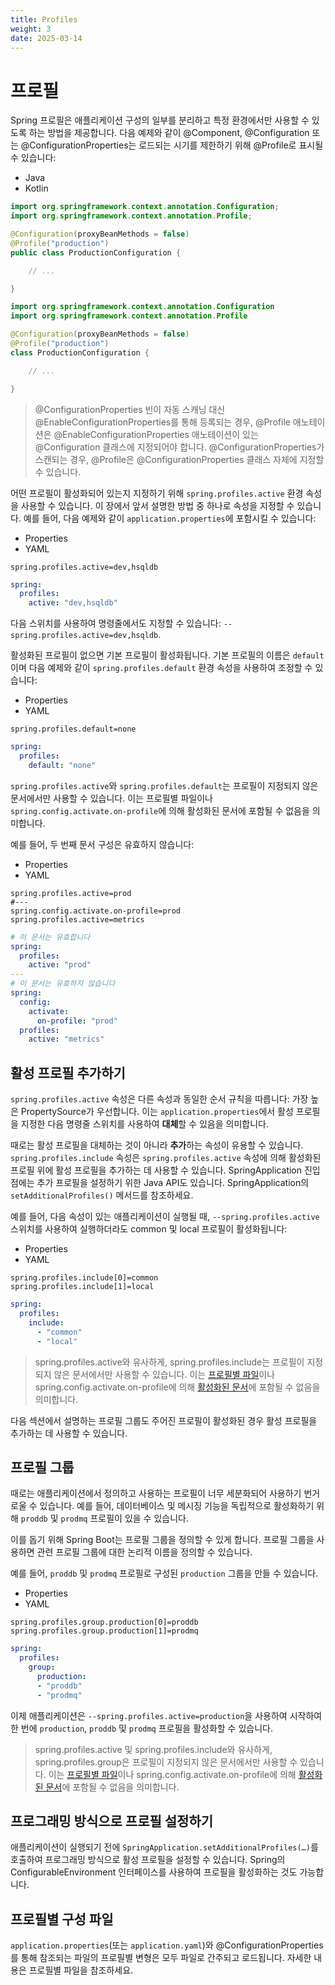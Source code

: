 ```yaml
---
title: Profiles
weight: 3
date: 2025-03-14
---
```


# 프로필

Spring 프로필은 애플리케이션 구성의 일부를 분리하고 특정 환경에서만 사용할 수 있도록 하는 방법을 제공합니다. 다음 예제와 같이 @Component, @Configuration 또는 @ConfigurationProperties는 로드되는 시기를 제한하기 위해 @Profile로 표시될 수 있습니다:

* Java
* Kotlin

```java
import org.springframework.context.annotation.Configuration;
import org.springframework.context.annotation.Profile;

@Configuration(proxyBeanMethods = false)
@Profile("production")
public class ProductionConfiguration {

	// ...

}
```

```kotlin
import org.springframework.context.annotation.Configuration
import org.springframework.context.annotation.Profile

@Configuration(proxyBeanMethods = false)
@Profile("production")
class ProductionConfiguration {

	// ...

}
```

> @ConfigurationProperties 빈이 자동 스캐닝 대신 @EnableConfigurationProperties를 통해 등록되는 경우, @Profile 애노테이션은 @EnableConfigurationProperties 애노테이션이 있는 @Configuration 클래스에 지정되어야 합니다. @ConfigurationProperties가 스캔되는 경우, @Profile은 @ConfigurationProperties 클래스 자체에 지정할 수 있습니다.

어떤 프로필이 활성화되어 있는지 지정하기 위해 `spring.profiles.active` 환경 속성을 사용할 수 있습니다. 이 장에서 앞서 설명한 방법 중 하나로 속성을 지정할 수 있습니다. 예를 들어, 다음 예제와 같이 `application.properties`에 포함시킬 수 있습니다:

* Properties
* YAML

```properties
spring.profiles.active=dev,hsqldb
```

```yaml
spring:
  profiles:
    active: "dev,hsqldb"
```

다음 스위치를 사용하여 명령줄에서도 지정할 수 있습니다: `--spring.profiles.active=dev,hsqldb`.

활성화된 프로필이 없으면 기본 프로필이 활성화됩니다. 기본 프로필의 이름은 `default`이며 다음 예제와 같이 `spring.profiles.default` 환경 속성을 사용하여 조정할 수 있습니다:

* Properties
* YAML

```properties
spring.profiles.default=none
```

```yaml
spring:
  profiles:
    default: "none"
```

`spring.profiles.active`와 `spring.profiles.default`는 프로필이 지정되지 않은 문서에서만 사용할 수 있습니다. 이는 프로필별 파일이나 `spring.config.activate.on-profile`에 의해 활성화된 문서에 포함될 수 없음을 의미합니다.

예를 들어, 두 번째 문서 구성은 유효하지 않습니다:

* Properties
* YAML

```properties
spring.profiles.active=prod
#---
spring.config.activate.on-profile=prod
spring.profiles.active=metrics
```

```yaml
# 이 문서는 유효합니다
spring:
  profiles:
    active: "prod"
---
# 이 문서는 유효하지 않습니다
spring:
  config:
    activate:
      on-profile: "prod"
  profiles:
    active: "metrics"
```

## 활성 프로필 추가하기

`spring.profiles.active` 속성은 다른 속성과 동일한 순서 규칙을 따릅니다: 가장 높은 PropertySource가 우선합니다. 이는 `application.properties`에서 활성 프로필을 지정한 다음 명령줄 스위치를 사용하여 **대체**할 수 있음을 의미합니다.

때로는 활성 프로필을 대체하는 것이 아니라 **추가**하는 속성이 유용할 수 있습니다. `spring.profiles.include` 속성은 `spring.profiles.active` 속성에 의해 활성화된 프로필 위에 활성 프로필을 추가하는 데 사용할 수 있습니다. SpringApplication 진입점에는 추가 프로필을 설정하기 위한 Java API도 있습니다. SpringApplication의 `setAdditionalProfiles()` 메서드를 참조하세요.

예를 들어, 다음 속성이 있는 애플리케이션이 실행될 때, `--spring.profiles.active` 스위치를 사용하여 실행하더라도 common 및 local 프로필이 활성화됩니다:

* Properties
* YAML

```properties
spring.profiles.include[0]=common
spring.profiles.include[1]=local
```

```yaml
spring:
  profiles:
    include:
      - "common"
      - "local"
```

> spring.profiles.active와 유사하게, spring.profiles.include는 프로필이 지정되지 않은 문서에서만 사용할 수 있습니다. 이는 [프로필별 파일](https://docs.spring.io/spring-boot/reference/features/external-config.html#features.external-config.files.profile-specific)이나 spring.config.activate.on-profile에 의해 [활성화된 문서](https://docs.spring.io/spring-boot/reference/features/external-config.html#features.external-config.files.activation-properties)에 포함될 수 없음을 의미합니다.

다음 섹션에서 설명하는 프로필 그룹도 주어진 프로필이 활성화된 경우 활성 프로필을 추가하는 데 사용할 수 있습니다.

## 프로필 그룹

때로는 애플리케이션에서 정의하고 사용하는 프로필이 너무 세분화되어 사용하기 번거로울 수 있습니다. 예를 들어, 데이터베이스 및 메시징 기능을 독립적으로 활성화하기 위해 `proddb` 및 `prodmq` 프로필이 있을 수 있습니다.

이를 돕기 위해 Spring Boot는 프로필 그룹을 정의할 수 있게 합니다. 프로필 그룹을 사용하면 관련 프로필 그룹에 대한 논리적 이름을 정의할 수 있습니다.

예를 들어, `proddb` 및 `prodmq` 프로필로 구성된 `production` 그룹을 만들 수 있습니다.

* Properties
* YAML

```properties
spring.profiles.group.production[0]=proddb
spring.profiles.group.production[1]=prodmq
```

```yaml
spring:
  profiles:
    group:
      production:
      - "proddb"
      - "prodmq"
```

이제 애플리케이션은 `--spring.profiles.active=production`을 사용하여 시작하여 한 번에 `production`, `proddb` 및 `prodmq` 프로필을 활성화할 수 있습니다.

> spring.profiles.active 및 spring.profiles.include와 유사하게, spring.profiles.group은 프로필이 지정되지 않은 문서에서만 사용할 수 있습니다. 이는 [프로필별 파일](https://docs.spring.io/spring-boot/reference/features/external-config.html#features.external-config.files.profile-specific)이나 spring.config.activate.on-profile에 의해 [활성화된 문서](https://docs.spring.io/spring-boot/reference/features/external-config.html#features.external-config.files.activation-properties)에 포함될 수 없음을 의미합니다.

## 프로그래밍 방식으로 프로필 설정하기

애플리케이션이 실행되기 전에 `SpringApplication.setAdditionalProfiles(…​)`를 호출하여 프로그래밍 방식으로 활성 프로필을 설정할 수 있습니다. Spring의 ConfigurableEnvironment 인터페이스를 사용하여 프로필을 활성화하는 것도 가능합니다.

## 프로필별 구성 파일

`application.properties`(또는 `application.yaml`)와 @ConfigurationProperties를 통해 참조되는 파일의 프로필별 변형은 모두 파일로 간주되고 로드됩니다. 자세한 내용은 프로필별 파일을 참조하세요.
